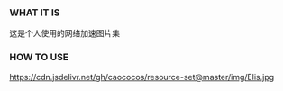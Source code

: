 ### WHAT IT IS

这是个人使用的网络加速图片集

### HOW TO USE

https://cdn.jsdelivr.net/gh/caococos/resource-set@master/img/Elis.jpg
